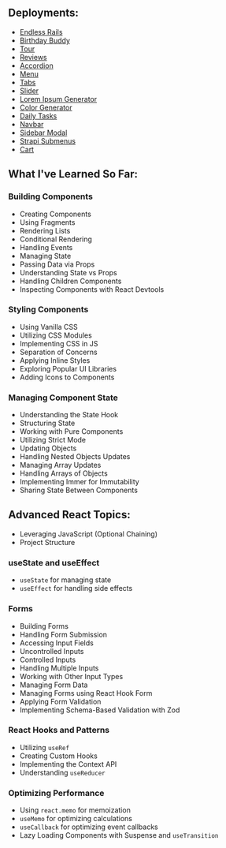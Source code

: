 ## Deployments:

<ul>
  <li><a href="https://endlessrails-yan-react.vercel.app">Endless Rails</a></li>
  <li><a href="https://birthday-buddy-react-yan.netlify.app">Birthday Buddy</a></li>
  <li><a href="https://tour-react-yan.netlify.app">Tour</a></li>
  <li><a href="https://reviews-react-yan.netlify.app">Reviews</a></li>
  <li><a href="https://accordion-react-yan.netlify.app">Accordion</a></li>
  <li><a href="https://menu-react-yan.netlify.app">Menu</a></li>
  <li><a href="https://tabs-react-yan.netlify.app">Tabs</a></li>
  <li><a href="https://slider-react-yan.netlify.app">Slider</a></li>
  <li><a href="https://lorem-ipsum-react-yan.netlify.app">Lorem Ipsum Generator</a></li>
  <li><a href="https://color-generator-react-yan.netlify.app">Color Generator</a></li>
  <li><a href="https://daily-tasks-react-yan.netlify.app">Daily Tasks</a></li>
  <li><a href="https://navbar-react-yan.netlify.app">Navbar</a></li>
  <li><a href="https://sidebar-modal-react-yan.netlify.app">Sidebar Modal</a></li>
  <li><a href="https://strapi-submenus-react-yan.netlify.app">Strapi Submenus</a></li>
  <li><a href="https://cart-react-yan.netlify.app">Cart</a></li>
</ul>


## What I've Learned So Far:

### Building Components

- Creating Components
- Using Fragments
- Rendering Lists
- Conditional Rendering
- Handling Events
- Managing State
- Passing Data via Props
- Understanding State vs Props
- Handling Children Components
- Inspecting Components with React Devtools

### Styling Components

- Using Vanilla CSS
- Utilizing CSS Modules
- Implementing CSS in JS
- Separation of Concerns
- Applying Inline Styles
- Exploring Popular UI Libraries
- Adding Icons to Components

### Managing Component State

- Understanding the State Hook
- Structuring State
- Working with Pure Components
- Utilizing Strict Mode
- Updating Objects
- Handling Nested Objects Updates
- Managing Array Updates
- Handling Arrays of Objects
- Implementing Immer for Immutability
- Sharing State Between Components

## Advanced React Topics:

- Leveraging JavaScript (Optional Chaining)
- Project Structure

### useState and useEffect

- `useState` for managing state
- `useEffect` for handling side effects

### Forms

- Building Forms
- Handling Form Submission
- Accessing Input Fields
- Uncontrolled Inputs
- Controlled Inputs
- Handling Multiple Inputs
- Working with Other Input Types
- Managing Form Data
- Managing Forms using React Hook Form
- Applying Form Validation
- Implementing Schema-Based Validation with Zod
  
### React Hooks and Patterns

- Utilizing `useRef`
- Creating Custom Hooks
- Implementing the Context API
- Understanding `useReducer`

### Optimizing Performance

- Using `react.memo` for memoization
- `useMemo` for optimizing calculations
- `useCallback` for optimizing event callbacks
- Lazy Loading Components with Suspense and `useTransition`
